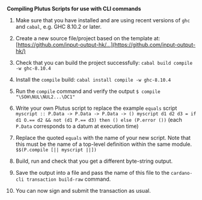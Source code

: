 **Compiling Plutus Scripts for use with CLI commands**

1. Make sure that you have installed and are using recent versions of `ghc` and `cabal`, e.g. GHC 8.10.2 or later.

2. Create a new source file/project based on the template at: [https://github.com/input-output-hk/...](https://github.com/input-output-hk/)

2. Check that you can build the project successfully: `cabal build compile -w ghc-8.10.4`

3. Install the `compile` build: `cabal install compile -w ghc-8.10.4`
4. Run the `compile` command and verify the output
``
$ compile
"\SOH\NUL\NUL2...\DC1"
``

6.	Write your own Plutus script to replace the example `equals` script
``
myscript :: P.Data -> P.Data -> P.Data -> ()
myscript d1 d2 d3 = if d1 O.== d2 && not (d1 P.== d3) then () else (P.error ())
``
(each `P.Data` corresponds to a datum at execution time)

7.	Replace the quoted ``equals`` with the name of your new script.  Note that this must be the name of a top-level definition within the same module.
``$$(P.compile [|| myscript ||])``

8. Build, run and check that you get a different byte-string output.
9. Save the output into a file and pass the name of this file to the `cardano-cli transaction build-raw` command.
10. You can now sign and submit the transaction as usual.